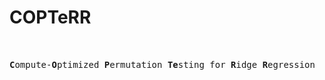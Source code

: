 # COPTeRR
<pre>
  
                                                                           ______.........--=T=--.........______
<b>C</b>ompute-<b>O</b>ptimized <b>P</b>ermutation <b>Te</b>sting for <b>R</b>idge <b>R</b>egression                    .             |:|
                                                                         :-. //           /""""""-.
                                                                         ': '-._____..--""(""""""()`---.__
                                                                          /:   _..__   ''  ":""""'[] |""`\\
                                                                          ': :'     `-.     _:._     '"""" :
                                                                           ::          '--=:____:.___....-"
                                                                                             O"       O"<pre>
